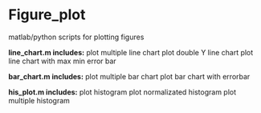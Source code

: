 # Figure_plot
matlab/python scripts for plotting figures

**line_chart.m includes:**
plot multiple line chart
plot double Y line chart
plot line chart with max min error bar

**bar_chart.m includes:**
plot multiple bar chart
plot bar chart with errorbar

**his_plot.m includes:**
plot histogram
plot normalizated histogram
plot multiple histogram
